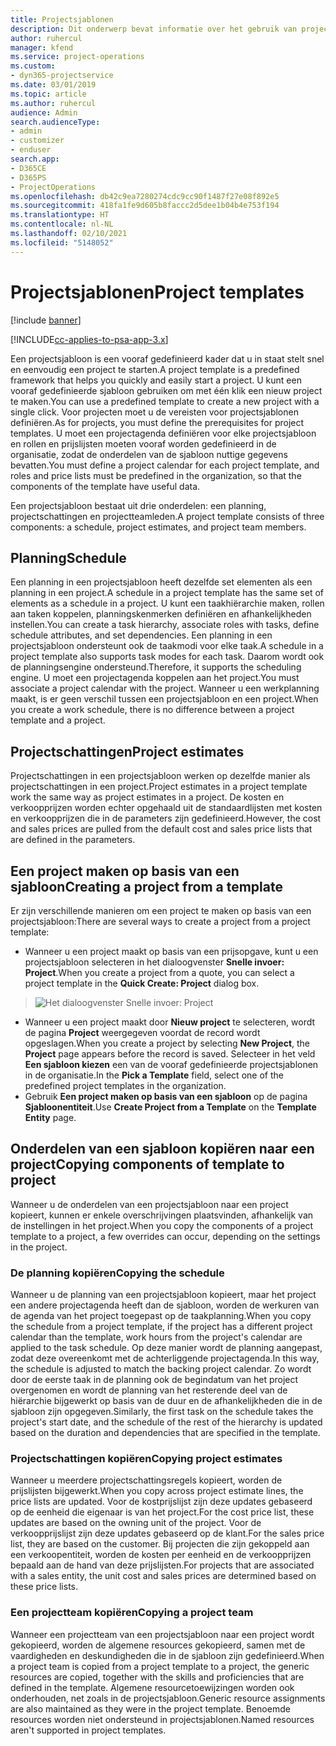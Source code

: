 ```yaml
---
title: Projectsjablonen
description: Dit onderwerp bevat informatie over het gebruik van projectsjablonen om snel projectinstellingen te kunnen configureren.
author: ruhercul
manager: kfend
ms.service: project-operations
ms.custom:
- dyn365-projectservice
ms.date: 03/01/2019
ms.topic: article
ms.author: ruhercul
audience: Admin
search.audienceType:
- admin
- customizer
- enduser
search.app:
- D365CE
- D365PS
- ProjectOperations
ms.openlocfilehash: db42c9ea7280274cdc9cc90f1487f27e08f892e5
ms.sourcegitcommit: 418fa1fe9d605b8faccc2d5dee1b04b4e753f194
ms.translationtype: HT
ms.contentlocale: nl-NL
ms.lasthandoff: 02/10/2021
ms.locfileid: "5148052"
---
```

# <a name="project-templates"></a><span data-ttu-id="59af6-103">Projectsjablonen</span><span class="sxs-lookup"><span data-stu-id="59af6-103">Project templates</span></span> 

[!include [banner](../includes/psa-now-project-operations.md)]

[!INCLUDE[cc-applies-to-psa-app-3.x](../includes/cc-applies-to-psa-app-3x.md)]

<span data-ttu-id="59af6-104">Een projectsjabloon is een vooraf gedefinieerd kader dat u in staat stelt snel en eenvoudig een project te starten.</span><span class="sxs-lookup"><span data-stu-id="59af6-104">A project template is a predefined framework that helps you quickly and easily start a project.</span></span> <span data-ttu-id="59af6-105">U kunt een vooraf gedefinieerde sjabloon gebruiken om met één klik een nieuw project te maken.</span><span class="sxs-lookup"><span data-stu-id="59af6-105">You can use a predefined template to create a new project with a single click.</span></span> <span data-ttu-id="59af6-106">Voor projecten moet u de vereisten voor projectsjablonen definiëren.</span><span class="sxs-lookup"><span data-stu-id="59af6-106">As for projects, you must define the prerequisites for project templates.</span></span> <span data-ttu-id="59af6-107">U moet een projectagenda definiëren voor elke projectsjabloon en rollen en prijslijsten moeten vooraf worden gedefinieerd in de organisatie, zodat de onderdelen van de sjabloon nuttige gegevens bevatten.</span><span class="sxs-lookup"><span data-stu-id="59af6-107">You must define a project calendar for each project template, and roles and price lists must be predefined in the organization, so that the components of the template have useful data.</span></span>

<span data-ttu-id="59af6-108">Een projectsjabloon bestaat uit drie onderdelen: een planning, projectschattingen en projectteamleden.</span><span class="sxs-lookup"><span data-stu-id="59af6-108">A project template consists of three components: a schedule, project estimates, and project team members.</span></span>

## <a name="schedule"></a><span data-ttu-id="59af6-109">Planning</span><span class="sxs-lookup"><span data-stu-id="59af6-109">Schedule</span></span>

<span data-ttu-id="59af6-110">Een planning in een projectsjabloon heeft dezelfde set elementen als een planning in een project.</span><span class="sxs-lookup"><span data-stu-id="59af6-110">A schedule in a project template has the same set of elements as a schedule in a project.</span></span> <span data-ttu-id="59af6-111">U kunt een taakhiërarchie maken, rollen aan taken koppelen, planningskenmerken definiëren en afhankelijkheden instellen.</span><span class="sxs-lookup"><span data-stu-id="59af6-111">You can create a task hierarchy, associate roles with tasks, define schedule attributes, and set dependencies.</span></span> <span data-ttu-id="59af6-112">Een planning in een projectsjabloon ondersteunt ook de taakmodi voor elke taak.</span><span class="sxs-lookup"><span data-stu-id="59af6-112">A schedule in a project template also supports task modes for each task.</span></span> <span data-ttu-id="59af6-113">Daarom wordt ook de planningsengine ondersteund.</span><span class="sxs-lookup"><span data-stu-id="59af6-113">Therefore, it supports the scheduling engine.</span></span> <span data-ttu-id="59af6-114">U moet een projectagenda koppelen aan het project.</span><span class="sxs-lookup"><span data-stu-id="59af6-114">You must associate a project calendar with the project.</span></span> <span data-ttu-id="59af6-115">Wanneer u een werkplanning maakt, is er geen verschil tussen een projectsjabloon en een project.</span><span class="sxs-lookup"><span data-stu-id="59af6-115">When you create a work schedule, there is no difference between a project template and a project.</span></span>

## <a name="project-estimates"></a><span data-ttu-id="59af6-116">Projectschattingen</span><span class="sxs-lookup"><span data-stu-id="59af6-116">Project estimates</span></span>

<span data-ttu-id="59af6-117">Projectschattingen in een projectsjabloon werken op dezelfde manier als projectschattingen in een project.</span><span class="sxs-lookup"><span data-stu-id="59af6-117">Project estimates in a project template work the same way as project estimates in a project.</span></span> <span data-ttu-id="59af6-118">De kosten en verkoopprijzen worden echter opgehaald uit de standaardlijsten met kosten en verkoopprijzen die in de parameters zijn gedefinieerd.</span><span class="sxs-lookup"><span data-stu-id="59af6-118">However, the cost and sales prices are pulled from the default cost and sales price lists that are defined in the parameters.</span></span>

## <a name="creating-a-project-from-a-template"></a><span data-ttu-id="59af6-119">Een project maken op basis van een sjabloon</span><span class="sxs-lookup"><span data-stu-id="59af6-119">Creating a project from a template</span></span>
 
<span data-ttu-id="59af6-120">Er zijn verschillende manieren om een project te maken op basis van een projectsjabloon:</span><span class="sxs-lookup"><span data-stu-id="59af6-120">There are several ways to create a project from a project template:</span></span>

- <span data-ttu-id="59af6-121">Wanneer u een project maakt op basis van een prijsopgave, kunt u een projectsjabloon selecteren in het dialoogvenster **Snelle invoer: Project**.</span><span class="sxs-lookup"><span data-stu-id="59af6-121">When you create a project from a quote, you can select a project template in the **Quick Create: Project** dialog box.</span></span>

> ![Het dialoogvenster Snelle invoer: Project](media/project-11.png)

- <span data-ttu-id="59af6-123">Wanneer u een project maakt door **Nieuw project** te selecteren, wordt de pagina **Project** weergegeven voordat de record wordt opgeslagen.</span><span class="sxs-lookup"><span data-stu-id="59af6-123">When you create a project by selecting **New Project**, the **Project** page appears before the record is saved.</span></span> <span data-ttu-id="59af6-124">Selecteer in het veld **Een sjabloon kiezen** een van de vooraf gedefinieerde projectsjablonen in de organisatie.</span><span class="sxs-lookup"><span data-stu-id="59af6-124">In the **Pick a Template** field, select one of the predefined project templates in the organization.</span></span>
- <span data-ttu-id="59af6-125">Gebruik **Een project maken op basis van een sjabloon** op de pagina **Sjabloonentiteit**.</span><span class="sxs-lookup"><span data-stu-id="59af6-125">Use **Create Project from a Template** on the **Template Entity** page.</span></span>

## <a name="copying-components-of-template-to-project"></a><span data-ttu-id="59af6-126">Onderdelen van een sjabloon kopiëren naar een project</span><span class="sxs-lookup"><span data-stu-id="59af6-126">Copying components of template to project</span></span>

<span data-ttu-id="59af6-127">Wanneer u de onderdelen van een projectsjabloon naar een project kopieert, kunnen er enkele overschrijvingen plaatsvinden, afhankelijk van de instellingen in het project.</span><span class="sxs-lookup"><span data-stu-id="59af6-127">When you copy the components of a project template to a project, a few overrides can occur, depending on the settings in the project.</span></span>

### <a name="copying-the-schedule"></a><span data-ttu-id="59af6-128">De planning kopiëren</span><span class="sxs-lookup"><span data-stu-id="59af6-128">Copying the schedule</span></span>

<span data-ttu-id="59af6-129">Wanneer u de planning van een projectsjabloon kopieert, maar het project een andere projectagenda heeft dan de sjabloon, worden de werkuren van de agenda van het project toegepast op de taakplanning.</span><span class="sxs-lookup"><span data-stu-id="59af6-129">When you copy the schedule from a project template, if the project has a different project calendar than the template, work hours from the project's calendar are applied to the task schedule.</span></span> <span data-ttu-id="59af6-130">Op deze manier wordt de planning aangepast, zodat deze overeenkomt met de achterliggende projectagenda.</span><span class="sxs-lookup"><span data-stu-id="59af6-130">In this way, the schedule is adjusted to match the backing project calendar.</span></span> <span data-ttu-id="59af6-131">Zo wordt door de eerste taak in de planning ook de begindatum van het project overgenomen en wordt de planning van het resterende deel van de hiërarchie bijgewerkt op basis van de duur en de afhankelijkheden die in de sjabloon zijn opgegeven.</span><span class="sxs-lookup"><span data-stu-id="59af6-131">Similarly, the first task on the schedule takes the project's start date, and the schedule of the rest of the hierarchy is updated based on the duration and dependencies that are specified in the template.</span></span> 

### <a name="copying-project-estimates"></a><span data-ttu-id="59af6-132">Projectschattingen kopiëren</span><span class="sxs-lookup"><span data-stu-id="59af6-132">Copying project estimates</span></span> 

<span data-ttu-id="59af6-133">Wanneer u meerdere projectschattingsregels kopieert, worden de prijslijsten bijgewerkt.</span><span class="sxs-lookup"><span data-stu-id="59af6-133">When you copy across project estimate lines, the price lists are updated.</span></span> <span data-ttu-id="59af6-134">Voor de kostprijslijst zijn deze updates gebaseerd op de eenheid die eigenaar is van het project.</span><span class="sxs-lookup"><span data-stu-id="59af6-134">For the cost price list, these updates are based on the owning unit of the project.</span></span> <span data-ttu-id="59af6-135">Voor de verkoopprijslijst zijn deze updates gebaseerd op de klant.</span><span class="sxs-lookup"><span data-stu-id="59af6-135">For the sales price list, they are based on the customer.</span></span> <span data-ttu-id="59af6-136">Bij projecten die zijn gekoppeld aan een verkoopentiteit, worden de kosten per eenheid en de verkoopprijzen bepaald aan de hand van deze prijslijsten.</span><span class="sxs-lookup"><span data-stu-id="59af6-136">For projects that are associated with a sales entity, the unit cost and sales prices are determined based on these price lists.</span></span>

### <a name="copying-a-project-team"></a><span data-ttu-id="59af6-137">Een projectteam kopiëren</span><span class="sxs-lookup"><span data-stu-id="59af6-137">Copying a project team</span></span>

<span data-ttu-id="59af6-138">Wanneer een projectteam van een projectsjabloon naar een project wordt gekopieerd, worden de algemene resources gekopieerd, samen met de vaardigheden en deskundigheden die in de sjabloon zijn gedefinieerd.</span><span class="sxs-lookup"><span data-stu-id="59af6-138">When a project team is copied from a project template to a project, the generic resources are copied, together with the skills and proficiencies that are defined in the template.</span></span> <span data-ttu-id="59af6-139">Algemene resourcetoewijzingen worden ook onderhouden, net zoals in de projectsjabloon.</span><span class="sxs-lookup"><span data-stu-id="59af6-139">Generic resource assignments are also maintained as they were in the project template.</span></span> <span data-ttu-id="59af6-140">Benoemde resources worden niet ondersteund in projectsjablonen.</span><span class="sxs-lookup"><span data-stu-id="59af6-140">Named resources aren't supported in project templates.</span></span>
